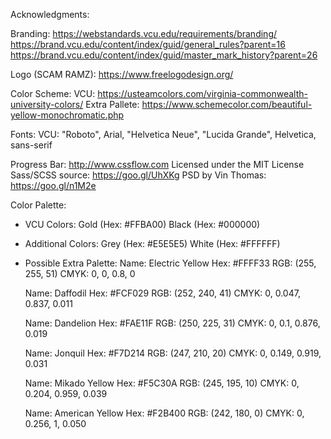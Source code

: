 Acknowledgments:

  Branding:
  https://webstandards.vcu.edu/requirements/branding/
  https://brand.vcu.edu/content/index/guid/general_rules?parent=16
  https://brand.vcu.edu/content/index/guid/master_mark_history?parent=26

  Logo (SCAM RAMZ):
  https://www.freelogodesign.org/

  Color Scheme: 
  VCU: https://usteamcolors.com/virginia-commonwealth-university-colors/
  Extra Pallete: https://www.schemecolor.com/beautiful-yellow-monochromatic.php

  Fonts:
  VCU: "Roboto", Arial, "Helvetica Neue", "Lucida Grande", Helvetica, sans-serif

  Progress Bar:
  http://www.cssflow.com
  Licensed under the MIT License
  Sass/SCSS source: https://goo.gl/UhXKg
  PSD by Vin Thomas: https://goo.gl/n1M2e

  Color Palette:
  - VCU Colors:
      Gold (Hex: #FFBA00)
      Black (Hex: #000000)

  -	Additional Colors:
      Grey (Hex: #E5E5E5)
      White (Hex: #FFFFFF)

  -	Possible Extra Palette:
      Name: Electric Yellow
      Hex: #FFFF33
      RGB: (255, 255, 51)
      CMYK: 0, 0, 0.8, 0
      
      Name: Daffodil
      Hex: #FCF029
      RGB: (252, 240, 41)
      CMYK: 0, 0.047, 0.837, 0.011

      Name: Dandelion
      Hex: #FAE11F
      RGB: (250, 225, 31)
      CMYK: 0, 0.1, 0.876, 0.019

      Name: Jonquil
      Hex: #F7D214
      RGB: (247, 210, 20)
      CMYK: 0, 0.149, 0.919, 0.031

      Name: Mikado Yellow
      Hex: #F5C30A
      RGB: (245, 195, 10)
      CMYK: 0, 0.204, 0.959, 0.039

      Name: American Yellow
      Hex: #F2B400
      RGB: (242, 180, 0)
      CMYK: 0, 0.256, 1, 0.050
